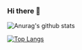 ### Hi there 👋 

![Anurag's github stats](https://github-readme-stats.vercel.app/api?username=lining1029&show_icons=true&theme=radical)

[![Top Langs](https://github-readme-stats.vercel.app/api/top-langs/?username=lining1029)](https://github.com/anuraghazra/github-readme-stats)

<!--
**lining1029/lining1029** is a ✨ _special_ ✨ repository because its `README.md` (this file) appears on your GitHub profile.

Here are some ideas to get you started:

- 🔭 I’m currently working on ...
- 🌱 I’m currently learning ...
- 👯 I’m looking to collaborate on ...
- 🤔 I’m looking for help with ...
- 💬 Ask me about ...
- 📫 How to reach me: ...
- 😄 Pronouns: ...
- ⚡ Fun fact: ...
-->
